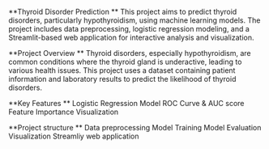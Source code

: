 **Thyroid Disorder Prediction
**
This project aims to predict thyroid disorders, particularly hypothyroidism, using machine learning models. The project includes data preprocessing, logistic regression modeling, and a Streamlit-based web application for interactive analysis and visualization.

**Project Overview
**
Thyroid disorders, especially hypothyroidism, are common conditions where the thyroid gland is underactive, leading to various health issues. This project uses a dataset containing patient information and laboratory results to predict the likelihood of thyroid disorders.

**Key Features
**
Logistic Regression Model
ROC Curve & AUC score
Feature Importance
Visualization

**Project structure
**
Data preprocessing
Model Training
Model Evaluation
Visualization
Streamliy web application
